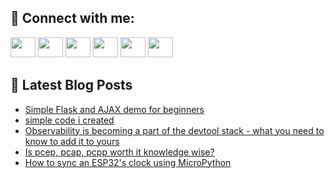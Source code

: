 ## 🔎 Connect with me:
[<img height="32" width="40" src="https://cdn.jsdelivr.net/npm/simple-icons@v5/icons/telegram.svg" />](https://t.me/bullbesh)
[<img height="32" width="40" src="https://cdn.jsdelivr.net/npm/simple-icons@v5/icons/vk.svg" />](https://vk.com/bullbesh)
[<img height="32" width="40" src="https://cdn.jsdelivr.net/npm/simple-icons@v5/icons/twitter.svg" />](https://twitter.com/bullbesh1)
[<img height="32" width="40" src="https://cdn.jsdelivr.net/npm/simple-icons@v5/icons/instagram.svg" />](https://www.instagram.com/bullbesh)
[<img height="32" width="40" src="https://cdn.jsdelivr.net/npm/simple-icons@v5/icons/reddit.svg" />](https://www.reddit.com/user/bullbesh)
[<img height="32" width="40" src="https://cdn.jsdelivr.net/npm/simple-icons@v5/icons/youtube.svg" />](https://www.youtube.com/channel/UCtfjRs6uzgq5mfm8S06WTcg)

## 📕 Latest Blog Posts
<!-- BLOG-POST-LIST:START -->
- [Simple Flask and AJAX demo for beginners](https://www.reddit.com/r/Python/comments/uhih8x/simple_flask_and_ajax_demo_for_beginners/)
- [simple code i created](https://www.reddit.com/r/Python/comments/uhhyen/simple_code_i_created/)
- [Observability is becoming a part of the devtool stack - what you need to know to add it to yours](https://www.reddit.com/r/Python/comments/uhhtsp/observability_is_becoming_a_part_of_the_devtool/)
- [Is pcep, pcap, pcpp worth it knowledge wise?](https://www.reddit.com/r/Python/comments/uhgizg/is_pcep_pcap_pcpp_worth_it_knowledge_wise/)
- [How to sync an ESP32&#39;s clock using MicroPython](https://www.reddit.com/r/Python/comments/uhg0jw/how_to_sync_an_esp32s_clock_using_micropython/)
<!-- BLOG-POST-LIST:END -->
